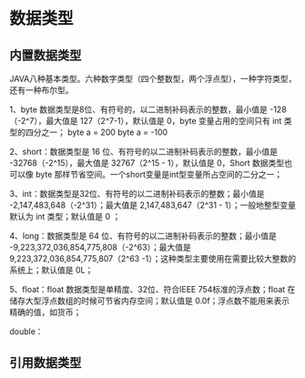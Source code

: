 # 数据类型

## 内置数据类型
JAVA八种基本类型。六种数字类型（四个整数型，两个浮点型），一种字符类型，还有一种布尔型。

1、byte 数据类型是8位、有符号的，以二进制补码表示的整数，最小值是 -128（-2^7），最大值是 127（2^7-1），默认值是 0，byte 变量占用的空间只有 int 类型的四分之一；
byte a = 200
byte a = -100

2、short：数据类型是 16 位、有符号的以二进制补码表示的整数，最小值是 -32768（-2^15），最大值是 32767（2^15 - 1），默认值是 0，Short 数据类型也可以像 byte 那样节省空间。一个short变量是int型变量所占空间的二分之一；

3、int：数据类型是32位、有符号的以二进制补码表示的整数；最小值是 -2,147,483,648（-2^31）；最大值是 2,147,483,647（2^31 - 1）；一般地整型变量默认为 int 类型；默认值是 0 ；

4、long：数据类型是 64 位、有符号的以二进制补码表示的整数；最小值是 -9,223,372,036,854,775,808（-2^63）；最大值是 9,223,372,036,854,775,807（2^63 -1）；这种类型主要使用在需要比较大整数的系统上；默认值是 0L；

5、float：float 数据类型是单精度、32位、符合IEEE 754标准的浮点数；float 在储存大型浮点数组的时候可节省内存空间；默认值是 0.0f；浮点数不能用来表示精确的值，如货币；

double：

## 引用数据类型
